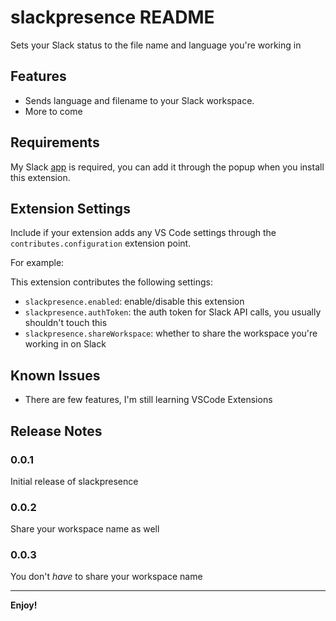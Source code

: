 # slackpresence README

Sets your Slack status to the file name and language you're working in

## Features

* Sends language and filename to your Slack workspace.
* More to come

## Requirements

My Slack [app](https://slack.com/oauth/authorize?client_id=5167321442.546836577892&scope=users.profile:write) is required, you can add it through the popup when you install this extension.

## Extension Settings

Include if your extension adds any VS Code settings through the `contributes.configuration` extension point.

For example:

This extension contributes the following settings:

* `slackpresence.enabled`: enable/disable this extension
* `slackpresence.authToken`: the auth token for Slack API calls, you usually shouldn't touch this
* `slackpresence.shareWorkspace`: whether to share the workspace you're working in on Slack

## Known Issues

* There are few features, I'm still learning VSCode Extensions

## Release Notes

### 0.0.1

Initial release of slackpresence

### 0.0.2

Share your workspace name as well

### 0.0.3

You don't _have_ to share your workspace name

-----------------------------------------------------------------------------------------------------------

**Enjoy!**
